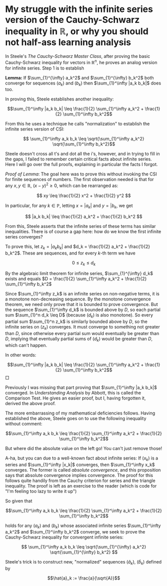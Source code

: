 # My struggle with the infinite series version of the Cauchy-Schwarz inequality in $\mathbb{R}$, or why you should not half-ass learning analysis

In Steele's *The Cauchy-Schwarz Master Class*, after proving the basic Cauchy-Schwarz inequality for vectors in $\mathbb{R}^n$, he proves an analog version for infinite series. Step 1 is to establish

**Lemma:** If $\sum_{1}^{\infty} a_k^2$ and $\sum_{1}^{\infty} b_k^2$ both converge for sequences $(a_k)$ and $(b_k)$ then $\sum_{1}^\infty |a_k b_k|$ does too.

In proving this, Steele establishes another inequality: 

$$\sum_{1}^\infty |a_k b_k| \leq \frac{1}{2} \sum_{1}^\infty a_k^2 + \frac{1}{2} \sum_{1}^\infty b_k^2$$

From this he uses a technique he calls "normalization" to establish the infinite series version of CSI:

$$ \sum_{1}^\infty a_k b_k \leq \sqrt{\sum_{1}^\infty a_k^2} \sqrt{\sum_{1}^\infty b_k^2}$$

Steele doesn't cross all t's and dot all the i's, however, and in trying to fill in the gaps, I failed to remember certain critical facts about infinite series. Here I will go over the full proofs, explaining in particular the facts I forgot.

*Proof of Lemma*: The goal here was to prove this without invoking the CSI for finite sequences of numbers. The first observation needed is that for any $x, y \in \mathbb{R}$, $(x-y)^2 \geq 0$, which can be rearranged as:

$$ xy \leq \frac{1}{2} x^2 + \frac{1}{2} y^2 $$

In particular, for any $k \in \mathbb{P}$, letting $x = |a_k|$ and $y = |b_k$, we get 

$$ |a_k b_k| \leq \frac{1}{2} a_k^2 + \frac{1}{2} b_k^2 $$

From this, Steele asserts that the infinite series of these terms has similar inequalities. There is of course a gap here: how do we know the first infinite series converges? 

To prove this, let $z_k = |a_k b_k|$ and $d_k = \frac{1}{2} a_k^2 + \frac{1}{2} b_k^2$. These are sequences, and for every $k$-th term we have

$$ 0 \leq z_k \leq d_k $$

By the algebraic limit theorem for infinite series, $\sum_{1}^{\infty} d_k$ exists and equals $D = \frac{1}{2} \sum_{1}^\infty a_k^2 + \frac{1}{2} \sum_{1}^\infty b_k^2$

Since $\sum_{1}^\infty z_k$ is an infinite series on non-negative terms, it is a monotone non-decreasing sequence. By the monotone convergence theorem, we need only prove that it is bounded to prove convergence. But the sequence $\sum_{1}^\infty d_k$ is bounded above by $D$, so each partial sum $\sum_{1}^n d_k \leq D$ (because $(d_k)$ is also monotone). So every partial sum $\sum_{1}^n z_k$ is similarly bounded above by $D$, so the infinite series on $(z_k)$ converges. It must converge to something not greater than $D$, since otherwise every partial sum would eventually be greater than $D$, implying that eventually partial sums of $(d_k)$ would be greater than $D$, which can't happen.

In other words:

$$\sum_{1}^\infty |a_k b_k| \leq \frac{1}{2} \sum_{1}^\infty a_k^2 + \frac{1}{2} \sum_{1}^\infty b_k^2$$ $\Box$

Previously I was missing that part proving that $\sum_{1}^\infty |a_k b_k|$ converged. In *Understanding Analysis* by Abbott, this is called the Comparison Test. He gives an easier proof, but I, having forgotten it, derived the above proof.

The more embarrassing of my mathematical deficiencies follows. Having established the above, Steele goes on to use the following inequality without comment:

$$\sum_{1}^\infty a_k b_k \leq \frac{1}{2} \sum_{1}^\infty a_k^2 + \frac{1}{2} \sum_{1}^\infty b_k^2$$

But where did the absolute value on the left go! You can't just remove those!

A-ha, but you can due to a well-known fact about infinite series: If $(x_k)$ is a series and $\sum_{1}^\infty |x_k|$ converges, then $\sum_{1}^\infty x_k$ converges. The former is called *absolute convergence*, and this proposition says that absolute convergence implies convergence. The proof for this follows quite handily from the Cauchy criterion for series and the triangle inequality. The proof is left as an exercise to the reader (which is code for "I'm feeling too lazy to write it up")

So given that

$$\sum_{1}^\infty a_k b_k \leq \frac{1}{2} \sum_{1}^\infty a_k^2 + \frac{1}{2} \sum_{1}^\infty b_k^2$$

holds for any $(a_k)$ and $(b_k)$ whose associated infinite series $\sum_{1}^\infty a_k^2$ and $\sum_{1}^\infty b_k^2$ converge, we seek to prove the Cauchy-Schwarz inequality for convergent infinite series:

$$ \sum_{1}^\infty a_k b_k \leq \sqrt{\sum_{1}^{\infty} a_k^2} \sqrt{\sum_{1}^{\infty} b_k^2} $$

Steele's trick is to construct new, "normalized" sequences $(\hat{a}_k)$, $(\hat{b}_k)$ defined by

$$\hat{a}_k := \frac{a}{\sqrt{A}}$$
